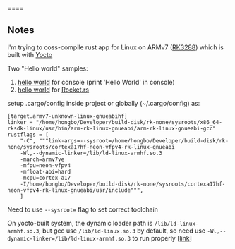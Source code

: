 ====

Notes
----

I'm trying to coss-compile rust app for Linux on ARMv7 ([RK3288](http://opensource.rock-chips.com/wiki_RK3288)) which is built with [Yocto](https://www.yoctoproject.org/)

Two "Hello world" samples:

1. [hello world](hello_console/Readme.md) for console (print 'Hello World' in console)
2. [hello world](hello_rocket/Readme.md) for [Rocket.rs](https://rocket.rs/)

setup .cargo/config inside project or globally (~/.cargo/config) as:

```
[target.armv7-unknown-linux-gnueabihf]
linker = "/home/hongbo/Developer/build-disk/rk-none/sysroots/x86_64-rksdk-linux/usr/bin/arm-rk-linux-gnueabi/arm-rk-linux-gnueabi-gcc"
rustflags = [
    "-C", """link-args=--sysroot=/home/hongbo/Developer/build-disk/rk-none/sysroots/cortexa17hf-neon-vfpv4-rk-linux-gnueabi
    -Wl,--dynamic-linker=/lib/ld-linux-armhf.so.3
    -march=armv7ve
    -mfpu=neon-vfpv4
    -mfloat-abi=hard
    -mcpu=cortex-a17
    -I/home/hongbo/Developer/build-disk/rk-none/sysroots/cortexa17hf-neon-vfpv4-rk-linux-gnueabi/usr/include""",
    ]

```

Need to use `--sysroot=` flag to set correct toolchain

On yocto-built system, the dynamic loader path is `/lib/ld-linux-armhf.so.3`, but gcc use `/lib/ld-linux.so.3` by default, so need use `-Wl,--dynamic-linker=/lib/ld-linux-armhf.so.3` to run properly [[link](https://stackoverflow.com/questions/847179/multiple-glibc-libraries-on-a-single-host)]

